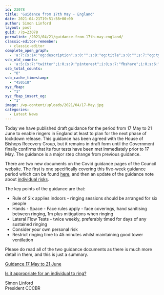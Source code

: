```yaml
---
id: 23078
title: 'Guidance from 17th May - England'
date: 2021-04-21T19:51:58+00:00
author: Simon Linford
layout: post
guid: /?p=23078
permalink: /2021/04/21/guidance-from-17th-may-england/
classic-editor-remember:
  - classic-editor
complete_open_graph:
  - 'a:7:{s:14:"og:description";s:0:"";s:8:"og:title";s:0:"";s:7:"og:type";s:0:"";s:12:"twitter:card";s:7:"summary";s:15:"twitter:creator";s:0:"";s:19:"twitter:description";s:0:"";s:8:"og:image";s:5:"23082";}'
ssb_old_counts:
  - 'a:5:{s:7:"twitter";i:0;s:9:"pinterest";i:0;s:7:"fbshare";i:0;s:6:"reddit";i:0;s:6:"tumblr";N;}'
ssb_total_counts:
  - "0"
ssb_cache_timestamp:
  - "450518"
xyz_fbap:
  - "1"
xyz_fbap_insert_og:
  - "1"
image: /wp-content/uploads/2021/04/17-May.jpg
categories:
  - Latest News
---
```

Today we have published draft guidance for the period from 17 May to 21 June to enable ringers in England at least to plan for the next phase of lockdown release. This guidance has been agreed with the House of Bishops Recovery Group, but it remains in draft form until the Government finally confirms that its four tests have been met immediately prior to 17 May. The guidance is a major step change from previous guidance.

There are two new documents on the Covid guidance pages of the Council website. The first is one specifically covering this five-week guidance period which can be found <a href="/coronavirus/guidance-17-may-to-21-june/" target="_blank" rel="noopener">here</a>, and then an update of the guidance note about <a href="/coronavirus/is-it-appropriate-for-an-individual-to-ring/" target="_blank" rel="noopener">individual risks</a>.

The key points of the guidance are that:

  * Rule of Six applies indoors - ringing sessions should be arranged for six people
  * Hands - Space - Face rules apply - face coverings, hand sanitising between ringing, 1m plus mitigations when ringing
  * Lateral Flow Tests - twice weekly, preferably timed for days of any sustained ringing
  * Consider your own personal risk
  * Restrict ringing time to 45 minutes whilst maintaining good tower ventilation

Please do read all of the two guidance documents as there is much more detail in them, and this is just a summary.

<a href="/coronavirus/guidance-17-may-to-21-june/" target="_blank" rel="noopener">Guidance 17 May to 21 June</a>

<a href="/coronavirus/is-it-appropriate-for-an-individual-to-ring/" target="_blank" rel="noopener">Is it appropriate for an individual to ring?</a>

Simon Linford  
President CCCBR

&nbsp;

&nbsp;
